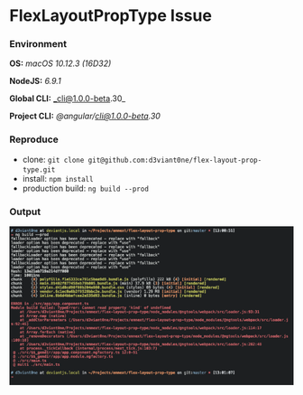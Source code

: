 # FlexLayoutPropType Issue


### Environment


**OS:** _macOS 10.12.3 (16D32)_

**NodeJS:** _6.9.1_

**Global CLI:** _cli@1.0.0-beta.30_

**Project CLI:** _@angular/cli@1.0.0-beta.30_


### Reproduce

- clone: `git clone git@github.com:d3viant0ne/flex-layout-prop-type.git`
- install: `npm install`
- production build: `ng build --prod` 

### Output

![Console Output](console-output.png?raw=true "Console Output")
